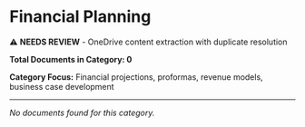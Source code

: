 # Financial Planning

⚠️ **NEEDS REVIEW** - OneDrive content extraction with duplicate resolution

**Total Documents in Category: 0**

**Category Focus:** Financial projections, proformas, revenue models, business case development

---

*No documents found for this category.*
